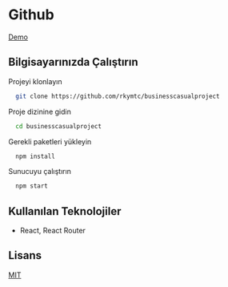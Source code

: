 # Github

[Demo](https://businesscasualproject.netlify.app)
## Bilgisayarınızda Çalıştırın

Projeyi klonlayın

```bash
  git clone https://github.com/rkymtc/businesscasualproject
```

Proje dizinine gidin

```bash
  cd businesscasualproject
```

Gerekli paketleri yükleyin

```bash
  npm install
```

Sunucuyu çalıştırın

```bash
  npm start
```

  
## Kullanılan Teknolojiler

- React, React Router
 
 

  
## Lisans

[MIT](https://choosealicense.com/licenses/mit/)
